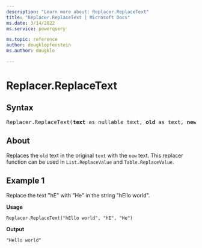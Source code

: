 ```yaml
---
description: "Learn more about: Replacer.ReplaceText"
title: "Replacer.ReplaceText | Microsoft Docs"
ms.date: 3/14/2022
ms.service: powerquery

ms.topic: reference
author: dougklopfenstein
ms.author: dougklo

---
```

# Replacer.ReplaceText

## Syntax

<pre>
Replacer.ReplaceText(<b>text</b> as nullable text, <b>old</b> as text, <b>new</b> as text) as nullable text
</pre>
  
## About

Replaces the `old` text in the original `text` with the `new` text. This replacer function can be used in `List.ReplaceValue` and `Table.ReplaceValue`.

## Example 1

Replace the text "hE" with "He" in the string "hEllo world".

**Usage**

```powerquery-m
Replacer.ReplaceText("hEllo world", "hE", "He")
```

**Output**

`"Hello world"`

